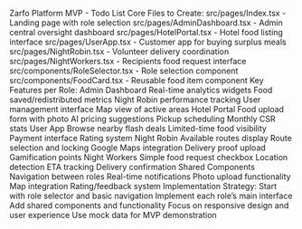 Zarfo Platform MVP - Todo List
Core Files to Create:
src/pages/Index.tsx - Landing page with role selection
src/pages/AdminDashboard.tsx - Admin central oversight dashboard
src/pages/HotelPortal.tsx - Hotel food listing interface
src/pages/UserApp.tsx - Customer app for buying surplus meals
src/pages/NightRobin.tsx - Volunteer delivery coordination
src/pages/NightWorkers.tsx - Recipients food request interface
src/components/RoleSelector.tsx - Role selection component
src/components/FoodCard.tsx - Reusable food item component
Key Features per Role:
Admin Dashboard
Real-time analytics widgets
Food saved/redistributed metrics
Night Robin performance tracking
User management interface
Map view of active areas
Hotel Portal
Food upload form with photo
AI pricing suggestions
Pickup scheduling
Monthly CSR stats
User App
Browse nearby flash deals
Limited-time food visibility
Payment interface
Rating system
Night Robin
Available routes display
Route selection and locking
Google Maps integration
Delivery proof upload
Gamification points
Night Workers
Simple food request checkbox
Location detection
ETA tracking
Delivery confirmation
Shared Components
Navigation between roles
Real-time notifications
Photo upload functionality
Map integration
Rating/feedback system
Implementation Strategy:
Start with role selector and basic navigation
Implement each role’s main interface
Add shared components and functionality
Focus on responsive design and user experience
Use mock data for MVP demonstration